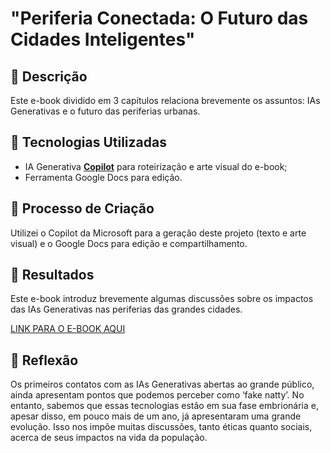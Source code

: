 # "Periferia Conectada: O Futuro das Cidades Inteligentes"

## 📒 Descrição
Este e-book dividido em 3 capítulos relaciona brevemente os assuntos: IAs Generativas e o futuro das periferias urbanas. 

## 🤖 Tecnologias Utilizadas
- IA Generativa **[Copilot](https://copilot.microsoft.com/)** para roteirização e arte visual do e-book;
- Ferramenta Google Docs para edição.

## 🧐 Processo de Criação
Utilizei o Copilot da Microsoft para a geração deste projeto (texto e arte visual) e o Google Docs para edição e compartilhamento.

## 🚀 Resultados
Este e-book introduz brevemente algumas discussões sobre os impactos das IAs Generativas nas periferias das grandes cidades.

[LINK PARA O E-BOOK AQUI](https://docs.google.com/document/d/1lnsZG2geU1q36hDYTm0Qifi5yOnGqXOCqqOn7SHNPj8/edit?usp=sharing)

## 💭 Reflexão
Os primeiros contatos com as IAs Generativas abertas ao grande público, ainda apresentam pontos que podemos perceber como ‘fake natty’. No entanto, sabemos que essas tecnologias estão em sua fase embrionária e, apesar disso, em pouco mais de um ano, já apresentaram uma grande evolução. Isso nos impõe muitas discussões, tanto éticas quanto sociais, acerca de seus impactos na vida da população.
